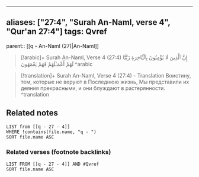 
---
aliases: ["27:4", "Surah An-Naml, verse 4", "Qur'an 27:4"]
tags: Qvref
---

parent:: [[q - An-Naml (27)|An-Naml]]

> [!arabic]+ Surah An-Naml, Verse 4 (27:4)
> <span class="quran-arabic">إِنَّ ٱلَّذِينَ لَا يُؤْمِنُونَ بِٱلْـَٔاخِرَةِ زَيَّنَّا لَهُمْ أَعْمَـٰلَهُمْ فَهُمْ يَعْمَهُونَ</span>
^arabic

> [!translation]+ Surah An-Naml, Verse 4 (27:4) - Translation
> Воистину, тем, которые не веруют в Последнюю жизнь, Мы представили их деяния прекрасными, и они блуждают в растерянности.
^translation



## Related notes
```dataview
LIST from [[q - 27 - 4]]
WHERE !contains(file.name, "q - ")
SORT file.name ASC
```

### Related verses (footnote backlinks)
```dataview
LIST FROM [[q - 27 - 4]] AND #Qvref
SORT file.name ASC
```

